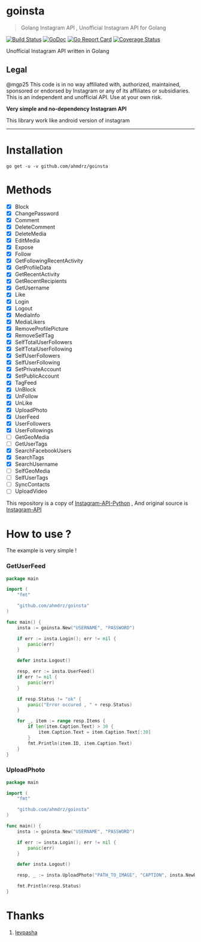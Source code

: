 # goinsta

> Golang Instagram API , Unofficial Instagram API for Golang

[![Build Status](https://travis-ci.org/ahmdrz/goinsta.svg?branch=master)](https://travis-ci.org/ahmdrz/goinsta) [![GoDoc](https://godoc.org/github.com/ahmdrz/goinsta?status.svg)](https://godoc.org/github.com/ahmdrz/goinsta) [![Go Report Card](https://goreportcard.com/badge/github.com/ahmdrz/goinsta)](https://goreportcard.com/report/github.com/ahmdrz/goinsta) [![Coverage Status](https://coveralls.io/repos/github/ahmdrz/goinsta/badge.svg?branch=master)](https://coveralls.io/github/ahmdrz/goinsta?branch=master)

Unofficial Instagram API written in Golang

## Legal

@mgp25
This code is in no way affiliated with, authorized, maintained, sponsored or endorsed by Instagram or any of its affiliates or subsidiaries. This is an independent and unofficial API. Use at your own risk.

**Very simple and no-dependency Instagram API**

This library work like android version of instagram

***

# Installation 

`go get -u -v github.com/ahmdrz/goinsta`

# Methods 

 - [x] Block
 - [x] ChangePassword
 - [x] Comment
 - [x] DeleteComment
 - [x] DeleteMedia
 - [x] EditMedia
 - [x] Expose
 - [x] Follow
 - [x] GetFollowingRecentActivity
 - [x] GetProfileData
 - [x] GetRecentActivity
 - [x] GetRecentRecipients
 - [x] GetUsername
 - [x] Like
 - [x] Login
 - [x] Logout
 - [x] MediaInfo
 - [x] MediaLikers
 - [x] RemoveProfilePicture
 - [x] RemoveSelfTag
 - [x] SelfTotalUserFollowers
 - [x] SelfTotalUserFollowing
 - [x] SelfUserFollowers
 - [x] SelfUserFollowing
 - [x] SetPrivateAccount
 - [x] SetPublicAccount
 - [x] TagFeed
 - [x] UnBlock
 - [x] UnFollow
 - [x] UnLike
 - [x] UploadPhoto 
 - [x] UserFeed
 - [x] UserFollowers
 - [x] UserFollowings
 - [ ] GetGeoMedia
 - [ ] GetUserTags
 - [x] SearchFacebookUsers
 - [x] SearchTags
 - [x] SearchUsername
 - [ ] SelfGeoMedia
 - [ ] SelfUserTags
 - [ ] SyncContacts
 - [ ] UploadVideo

This repository is a copy of [Instagram-API-Python](https://github.com/LevPasha/Instagram-API-python) , And original source is [Instagram-API](https://github.com/mgp25/Instagram-API)

# How to use ?

The example is very simple !

### GetUserFeed

```go
package main

import (
	"fmt"

	"github.com/ahmdrz/goinsta"
)

func main() {
	insta := goinsta.New("USERNAME", "PASSWORD")

	if err := insta.Login(); err != nil {
		panic(err)
	}

	defer insta.Logout()

	resp, err := insta.UserFeed()
	if err != nil {
		panic(err)
	}

	if resp.Status != "ok" {
		panic("Error occured , " + resp.Status)
	}

	for _, item := range resp.Items {
		if len(item.Caption.Text) > 30 {
			item.Caption.Text = item.Caption.Text[:30]
		}
		fmt.Println(item.ID, item.Caption.Text)
	}
}

```

### UploadPhoto

```go
package main

import (
	"fmt"

	"github.com/ahmdrz/goinsta"
)

func main() {
	insta := goinsta.New("USERNAME", "PASSWORD")

	if err := insta.Login(); err != nil {
		panic(err)
	}

	defer insta.Logout()

	resp, _ := insta.UploadPhoto("PATH_TO_IMAGE", "CAPTION", insta.NewUploadID(), 87,goinsta.Filter_Lark) // default quality is 87

	fmt.Println(resp.Status)
}

```

# Thanks

1. [levpasha](https://github.com/LevPasha)
